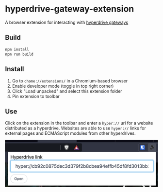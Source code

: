 # hyperdrive-gateway-extension
A browser extension for interacting with [hyperdrive gateways](https://github.com/rhythnic/hyperdrive-gateway)

## Build

```
npm install
npm run build
```

## Install

1. Go to `chome://extensions/` in a Chromium-based browser
2. Enable developer mode (toggle in top right corner)
3. Click "Load unpacked" and select this extension folder
4. Pin extension to toolbar

## Use
Click on the extension in the toolbar and enter a `hyper://` uri for a website distributed as a hyperdrive.
Websites are able to use `hyper://` links for external pages and ECMAScript modules from other hyperdrives.

![Hyperdrive gateway extension](/images/extension.png)
